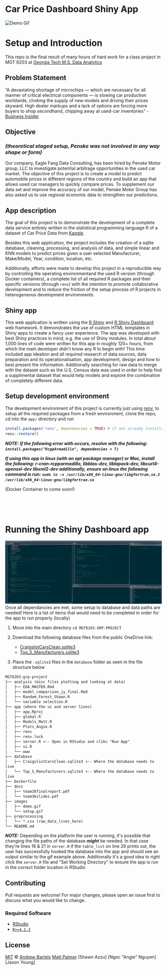 # Car Price Dashboard Shiny App

![Demo Gif](images/demo.gif)

# Setup and Introduction

This repo is the final result of many hours of hard work for a class project in MGT 6203 at [Georgia Tech M.S. Data Analytics](https://catalog.gatech.edu/programs/analytics-ms/)
## Problem Statement 

“A devastating shortage of microchips — which are necessary for all manner of critical electrical components — is slowing car production worldwide, choking the supply of new models and driving their prices skyward. High dealer markups and a lack of options are forcing more buyers to shop secondhand, chipping away at used-car inventories” - [Business Insider](https://www.businessinsider.com/why-are-used-cars-so-expensive-now-shortages-pandemic-rentals-2021-7) 

## Objective 
### *(theoretical staged setup, Penske was not involved in any way shape or form)*
Our company, Eagle Fang Data Consulting, has been hired by Penske Motor group, LLC to investigate potential arbitrage opportunities in the used car market. The objective of this project is to create a model to predict automobile prices in different regions of the country and build an app that allows used car managers to quickly compare prices. To supplement our data set and improve the accuracy of our model, Penske Motor Group has also asked us to use regional economic data to strengthen our predictions. 

## App description

The goal of this project is to demonstrate the development of a complete data service entirely written in the statistical programming language R of a dataset of Car Price Data from [Kaggle](https://www.kaggle.com/austinreese/craigslist-carstrucks-data).

 Besides this web application, the project includes the creation of a sqlite database, cleaning, processing, and analysis of data, and simple linear and KNN models to predict prices given a user selected Manufacturer, Make/Model, Year, condition, location, etc. 
 
 Additionally, efforts were made to develop this project in a reproducible way by controlling the operating environmentand the used R version (through Docker containers), a complete list of all required R packages and their specific versions (through `renv`) with the intention to  promote collaborative development and to reduce the friction of the setup process of R projects in heterogeneous development environments.

## Shiny app

This web application is written using the [R Shiny](https://shiny.rstudio.com/) and [R Shiny Dashboard](https://rstudio.github.io/shinydashboard/) web framework. It demonstrates the use of custom HTML templates in Shiny apps to create a fancy user experience. The app was developed with best Shiny practices in mind, e.g. the use of Shiny modules. In total about 1,000 lines of code were written for this app in roughly 120+ hours, from which the main developer didn't know any R to begin with! This time included app ideation and all required research of data sources, data preparation and its operationalisation, app development, design and how to best present the information. Additionally searching for raw data to merge with the dataset such as the U.S. Census data was used in order to help find a supplimental dataset that would help models and explore the combination of completely different data.


## Setup development environment

The development environment of this project is currently just using [renv](https://rstudio.github.io/renv/articles/renv.html), to setup all the required packages from a fresh environment, clone the repo, cd into the `app/` directory and run


```R
install.packages('renv', dependancies = TRUE) # if not already installed
renv::restore()
```

**_NOTE:_** **_If the following error with occurs, resolve with the following: `install.packages("RcppArmadillo", dependencies = T)`_**

**_If using this app in linux (with an apt package manager) or Mac, install the following: r-cran-rcpparmadillo, libblas-dev, liblapack-dev, libcurl4-openssl-dev libxml2-dev additionally, ensure on linux the following command is run: `sudo ln -s /usr/lib/x86_64-linux-gnu/libgfortran.so.3 /usr/lib/x86_64-linux-gnu/libgfortran.so`_**

(Docker Container to come soon!)

<br>
<br>
<br>


# Running the Shiny Dashboard app 
![Alt Text](images/setup.gif)
Once all dependancies are met, some setup to database and data paths are needed! Here is a list of items that would need to be completed in order for the app to run properly (locally)

1. Move into the main directory `cd MGT6203-GRP-PROJECT`
2. Download the following database files from the public OneDrive link:
   * [CraigslistCarsClean.sqlite3](https://1drv.ms/u/s!Ahk80qDLp1S2qa5DZW5DvBfLCif3hA)
   * [Top_5_Manufacturers.sqlite3](https://1drv.ms/u/s!Ahk80qDLp1S2qa5CGugrLV0X2hOa-g?e=FABwfo)

3. Place the `.sqlite3` files in the `database` folder as seen in the file structure below

```console
MGT6203-grp-project
├── analysis (misc files plotting and looking at data)
│   ├── EDA_MASTER.Rmd
│   ├── model_comparison_jy_final.Rmd
│   ├── Random_Forest_Shawn.R
│   └── variable selection.R
├── app (where the ui and server lives)
│   ├── app.Rproj
│   ├── global.R
│   ├── Models_Matt.R
│   ├── Plots_Angie.R
│   ├── renv
│   ├── renv.lock
│   ├── server.R <-- Open in RStudio and clikc "Run App"
│   ├── ui.R 
│   └── www
├── database 
│   ├── CraigslistCarsClean.sqlite3 <-- Where the database needs to live
│   └── Top_5_Manufacturers.sqlite3 <-- Where the database needs to live
├── Dockerfile
├── docs
│   ├── team36finalreport.pdf
│   └── team36slides.pdf
├── images
│   ├── demo.gif
│   └── setup.gif
├── preprocessing 
│   └── *.csv (raw_data_lives_here)
└── README.md

```
**_NOTE:_** Depending on the platform the user is running, it's possible that changing the file paths of the database ***might*** be needed. In that case they're lines 16 & 21 in `server.R` if the `table_list` on line 29 prints out, the user has successfully hooked the database into the app and should see an output similar to the gif example above. Additionally it's a good idea to right click the `server.R` file and "Set Working Directory" to ensure the app is run in the correct folder location in RStudio

## Contributing
Pull requests are welcome! For major changes, please open an issue first to discuss what you would like to change.

### Required Software 
- [RStudio](https://www.rstudio.com/)
- [`R>=4.1.3`](https://cran.r-project.org/)

## License


[MIT](https://choosealicense.com/licenses/mit/) © [Andrew Bartels](https://github.com/andrewbartels1)
      [Matt Palmer](https://github.com/TroutNinja)
      [Shawn Azzu]
      [Ngoc "Angie" Nguyen]
      [Jason Young]
